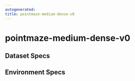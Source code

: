 ```yaml
---
autogenerated:
title: pointmaze-medium-dense-v0
---
```

# pointmaze-medium-dense-v0

## Dataset Specs

## Environment Specs

